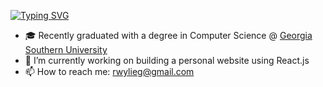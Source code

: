 <a href="https://git.io/typing-svg"><img src="https://readme-typing-svg.demolab.com?font=Georgia&size=18&duration=2000&multiline=true&random=false&width=500&height=80&lines=Wylie+Glover;Researcher+%7C+Recent+Graduate+%7C+Software+Engineer;C%2B%2B+%7C+Python+%7C+Java" alt="Typing SVG" /></a>


* 🎓 Recently graduated with a degree in Computer Science @ [Georgia Southern University](https://www.georgiasouthern.edu/cec/cs/)
* 🌱 I’m currently working on building a personal website using React.js
* 📫 How to reach me: rwylieg@gmail.com
<!--
**wylieglover/wylieglover** is a ✨ _special_ ✨ repository because its `README.md` (this file) appears on your GitHub profile.

Here are some ideas to get you started:

- 🔭 I’m currently working on ...
- 🌱 I’m currently learning ...
- 👯 I’m looking to collaborate on ...
- 🤔 I’m looking for help with ...
- 💬 Ask me about ...
- 📫 How to reach me: ...
- 😄 Pronouns: ...
- ⚡ Fun fact: ...
-->
